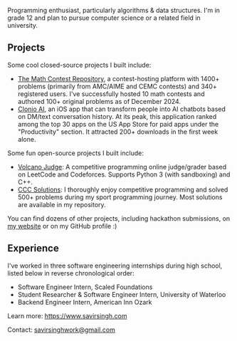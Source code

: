 Programming enthusiast, particularly algorithms & data structures.
I'm in grade 12 and plan to pursue computer science or a related field in university.

## Projects
Some cool closed-source projects I built include:
- [The Math Contest Repository](https://mathcontestrepository.pythonanywhere.com), a contest-hosting platform with 1400+ problems (primarily from AMC/AIME and CEMC contests) and 340+ registered users. I've successfully hosted 10 math contests and authored 100+ original problems as of December 2024.
- [Clonio AI](https://clonioai.guessoword.com), an iOS app that can transform people into AI chatbots based on DM/text conversation history. At its peak, this application ranked among the top 30 apps on the US App Store for paid apps under the "Productivity" section. It attracted 200+ downloads in the first week alone.

Some fun open-source projects I built include:
- [Volcano Judge](https://github.com/savirsingh/volcano-judge): A competitive programming online judge/grader based on LeetCode and Codeforces. Supports Python 3 (with sandboxing) and C++.
- [CCC Solutions](https://github.com/savirsingh/ccc-solutions): I thoroughly enjoy competitive programming and solved 500+ problems during my sport programming journey. Most solutions are available in my repository.

You can find dozens of other projects, including hackathon submissions, on [my website](https://savirsingh.com/projects) or on my GitHub profile :)

## Experience
I've worked in three software engineering internships during high school, listed below in reverse chronological order:
- Software Engineer Intern, Scaled Foundations
- Student Researcher & Software Engineer Intern, University of Waterloo
- Backend Engineer Intern, American Inn Ozark

Learn more: https://www.savirsingh.com

Contact: savirsinghwork@gmail.com
